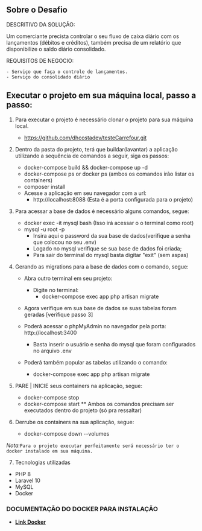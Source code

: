 ## Sobre o Desafio

DESCRITIVO DA SOLUÇÃO:

Um comerciante precista controlar o seu fluxo de caixa diário com os lançamentos (débitos e créditos), também precisa de um relatório que disponibilize o saldo diário consolidado.

REQUISITOS DE NEGOCIO:

```
- Serviço que faça o controle de lançamentos.
- Serviço do consolidado diário
```

## Executar o projeto em sua máquina local, passo a passo:

1. Para executar o projeto é necessário clonar o projeto para sua máquina local.
    - https://github.com/dhcostadev/testeCarrefour.git


2. Dentro da pasta do projeto, terá que buildar(lavantar) a aplicação utilizando a sequência de comandos a seguir, siga os passos:
    - docker-compose build && docker-compose up -d
    - docker-compose ps or docker ps (ambos os comandos irão listar os containers)
    - composer install
    - Acesse a aplicação em seu navegador com a url:
        - http://localhost:8088 (Esta é a porta configurada para o projeto)


3. Para acessar a base de dados é necessário alguns comandos, segue:
    - docker exec -it mysql bash (Isso irá acessar o o terminal como root)
    - mysql -u root -p
        - Insira aqui o password da sua base de dados(verifique a senha que colocou no seu .env)
        - Logado no mysql verifique se sua base de dados foi criada;
        - Para sair do terminal do mysql basta digitar "exit" (sem aspas)


4. Gerando as migrations para a base de dados com o comando, segue:
    - Abra outro terminal em seu projeto:
        - Digite no terminal:
            - docker-compose exec app php artisan migrate
    - Agora verifique em sua base de dados se suas tabelas foram geradas [verifique passo 3]

    - Poderá acessar o phpMyAdmin no navegador pela porta: http://localhost:3400
        - Basta inserir o usuário e senha do mysql que foram configurados no arquivo .env
    - Poderá também popular as tabelas utilizando o comando:
        - docker-compose exec app php artisan migrate


5. PARE | INICIE seus containers na aplicação, segue:
    - docker-compose stop
    - docker-compose start
    ** Ambos os comandos precisam ser executados dentro do projeto (só pra ressaltar)


6. Derrube os containers na sua aplicação, segue:
    - docker-compose down --volumes


*Nota:*`Para o projeto executar perfeitamente será necessário ter o docker instalado em sua máquina.`

7. Tecnologias utilizadas
 - PHP 8
 - Laravel 10
 - MySQL
 - Docker
 
### DOCUMENTAÇÃO DO DOCKER PARA INSTALAÇÃO

- **[Link Docker](https://docs.docker.com/engine/install/)**
